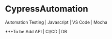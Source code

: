 # CypressAutomation
Automation Testing | Javascript | VS Code | Mocha

***To be Add
API | CI/CD | DB
